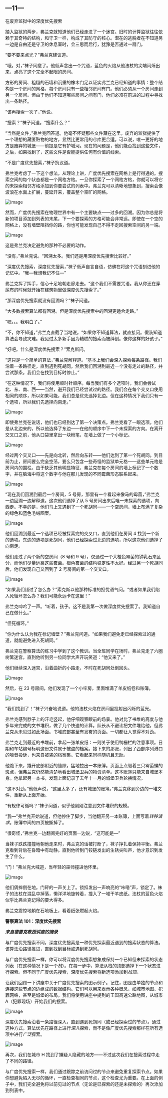 ## —11—

在废弃监狱中的深度优先搜索

踏入监狱的两步，弗兰克就知道他们已经走进了一个迷宫。旧时的计算监狱往往依赖于其奇特的结构，和守卫一样，构成了其防守的核心。潜在的逃脱者在不知道另一边是自由还是守卫的休息室时，会三思而后行，犹豫是否通过一扇门。

“要不要来点光？”弗兰克建议道。

“哦。对，”袜子同意了。他低声念出一个咒语，蓝色的火焰从他法杖的尖端闪烁出来，点亮了这个完全不起眼的房间。

方形的房间、粗糙的石墙和沉重的橡木门足以证实弗兰克已经知道的事情：整个结构是一个房间的网格，每个房间只有一些相邻房间有门。他们必须从一个房间走到另一个房间。但由于他们不知道哪些房间之间有门，他们必须在前进的过程中寻找出一条路径。

“该再搜索一次了，”他说。

“搜索？”袜子问道。“搜索什么？”

“当然是文件，”弗兰克回答道。他毫不怀疑那些文件藏在这里。废弃的监狱提供了一个理想的藏匿赃物的地方，显然比更常用的仓库更合适。可以说，唯一更好的地方是废弃的城堡——前提是它有护城河。现在的问题是，他们能否找到这些文件，之后，如果找到了，这些文件是否能提供任何有价值的线索。

“不是广度优先搜索，”袜子抗议道。

弗兰克考虑了一下这个想法。从理论上讲，广度优先搜索在网格上是行得通的。搜索空间的每个状态都是一个网格方格。一旦你探索了一个网格方格，你就可以将它的未探索相邻方格添加到你要尝试的列表中。弗兰克可以清晰地想象到，搜索会像波浪在水面上扩展，蔓延开来，覆盖整个空旷的网格。

![image](img/f0084-01.jpg)

然而，广度优先搜索在物理世界中有一个主要缺点——过多的回溯。因为你总是将新的项目添加到列表的末尾，下一个要探索的方格可能会非常远。即使在一个空的网格上，没有墙壁阻挡你的路，你也可能发现自己不得不走回搜索空间的另一端。

![image](img/f0085-01.jpg)

这是弗兰克决定避免的那种不必要的动作。

“没有，”弗兰克说。“回溯太多。我们还是用深度优先搜索比较好。”

“深度优先搜索，深度优先搜索，”袜子低声自言自语，仿佛在将这个咒语刻进他的记忆中。“我—我想我记不住—”

弗兰克挥了挥手，信心十足地朝走廊走去。“这个我们不需要咒语。我从你还在穿尿布的时候就开始在建筑物里做深度优先搜索了。”

“那深度优先搜索就没有回溯吗？”袜子问道。

“大多数搜索算法都有回溯。但是深度优先搜索中的回溯更适合走路。”

“嗯。。。我明白了。”

“不，你不知道，”弗兰克直截了当地说。“如果你不知道算法，就直接问。假装知道算法会导致灾难。我见过太多新手因为糟糕的搜索而被绊倒。像你这样的好孩子。”

“好吧。什么是深度优先搜索？”索克斯问。

“这只是一个简单的算法，”弗兰克解释道。“基本上我们会深入探索每条路径。我们沿着一条路径走，直到遇到死胡同。然后我们回溯到最近一个没有走过的路径，并尝试那条。我们会在找到目标时停止。”

“在这种情况下，我们将使用顺时针顺序。每当我们有多个选项时，我们会尝试北、东、南、西——当然，避开我们已经尝试过的路径。我们会在每个交叉口使用相同的顺序，所以如果可能，我们总是优先选择北边。但在这种情况下我们只有一个选项，所以我们先选择向南走。”

![image](img/f0086-01.jpg)

即使弗兰克在说话，他们也已经到达了第一个决策点。弗兰克看了一眼选项。他们是从北边来的，所以他选择了东边——在他的顺序中下一个未探索的方向。在离开交叉口之前，他从口袋里拿出一块粉笔，在墙上做了一个小标记。

![image](img/f0086-02.jpg)

经过两个交叉口——先是向北转，然后向东转——他们达到了第一个死胡同。到目前为止，房间要么完全空荡，要么只包含一些奇怪的监狱单元格——这些单元格是房间内的围栏。由于缺乏其他明显特征，弗兰克在每个房间的墙上标记了一个数字，并在脑海中将这个数字与他在那儿发现的不同霉菌形态联系起来。

![image](img/f0087-01.jpg)

“现在我们回溯到最后一个房间，5 号房，那里有一个看起来像马的霉菌，”弗兰克一边回溯一边解释道。这次他们选择了从 5 号房间出来后唯一未探索的选项，向西走。不幸的是，他们马上又遇到了一个死胡同——一个空房间，墙上布满了复杂的绿色和蓝色毛绒图案。

![image](img/f0087-02.jpg)

他们回溯到最近一个选项已经被探索完的交叉口，直到他们在房间 4 找到一个新的选项。东边的选项是死胡同，他们已经探索过北边的选项，所以这次他们选择了向南走。

他们走过了两个新的空房间（8 号和 9 号），仅通过一个大橙色霉菌的钟乳石来区分，而他们尽量远离这些霉菌。橙色霉菌的结构稳定性不太好。经过另一个死胡同后，他们发现自己又回到了 2 号房间的第一个交叉口。

![image](img/f0087-03.jpg)

“如果我们错过了怎么办？”索克斯以他那种标准的担忧语气问。“或者如果我们陷入死循环怎么办？我们可能永远卡在这里！”

弗兰克呻吟了一声。“听着，孩子。这不是我第一次做深度优先搜索了。我知道自己在做什么。”

“但死循环。”

“你为什么认为我在标记墙壁？”弗兰克问道。“如果我们避免走已经探索过的通道，就能避免进入死胡同。”

弗兰克在警察算法的练习中学到了这个教训。当全班同学在场时，弗兰克走了六圈树篱迷宫，直到他听到另一位同学大声开玩笑道：“他又来了。”

他们继续深入迷宫，沿着曲折的小路走，不时在死胡同处倒回头。

![image](img/f0088-01.jpg)

然后，在 23 号房间，他们发现了一个小牢房，里面堆满了羊皮纸卷和账簿。

![image](img/f0088-02.jpg)

“我们找到了！”袜子兴奋地说道。他的法杖火焰在房间里投射出闪烁的蓝光。

弗兰克感到脖子上的汗毛竖起，他仔细观察眼前的场景。他对比了书堆的高度与他多年来完成的文书堆积，做了几个快速的计算。队长从不避讳把文件堆给他，但弗兰克从未见过如此场面。书堆底部甚至有发霉的页面。一切都让人觉得不对劲。

弗兰克走到最近的书堆前，拿起一张羊皮纸：一则关于使用鸭栅栏的注意事项。日期和车站编号标明这份文件属于被盗的档案。接下来的那张，列出了西部序列港口的噪音投诉，也来自被盗的档案集。它看起来同样随机且无助。

他跪下来，撬开底部附近的缝隙，猛地拉出一本账簿。页面上点缀着三只霉菌蝶的斑点，但弗兰克仍然能清楚地看出城堡卫兵的物资清单。这本账簿只能来自城堡本身。他拿起另一本书，发现上面记录了去年十一月的城堡卫兵轮换情况。

“这不对劲，”他低声说，“这里太多了，还有城堡的账簿。”弗兰克移到旁边的一堆文件，重新从上面开始。

“有规律可循吗？”袜子问道，似乎他刚刚注意到文件堆积的规模。

“我—”弗兰克开始说道，但他停住了脚步，当他翻开另一本账簿，上面写着*转移请求*。账簿中间的四页被撕掉了。

“很奇怪，”弗兰克一边翻阅完好的页面一边说，“这可能是—”

当袜子跌跌撞撞地朝他走来时，弗兰克的话被打断了，袜子挣扎着保持平衡。弗兰克看到背后在昏暗中有动静。直到他听到门铰链发出的生锈尖叫声，他才意识到发生了什么。

“门！”弗兰克大喊道，当年轻的巫师撞进他怀里。

![image](img/f0090-01.jpg)

他们俩摔倒在地。门砰的一声关上了。锁扣发出一声响亮的“咔嗒”声，锁定了。袜子的法杖在混乱中掉落，懒洋洋地旋转着，撞入了一堆干羊皮纸。法杖的蓝色火焰似乎比弗兰克记得的要大得多。

弗兰克震惊地躺在石地板上，看着纸张燃起火焰。

**警察算法 101：深度优先搜索**

***来自德雷克教授讲座的摘录***

与广度优先搜索不同，深度优先搜索是一种优先探索最近遇到的搜索状态的算法。该算法沿路径推进，直到找到目标或遇到死胡同。

与广度优先搜索一样，你可以将深度优先搜索想象成保持一个已知但未探索的状态列表（在这种情况下是一个*栈*）。在每一步中，算法从栈的顶部选择下一个状态进行探索。但不同于广度优先搜索，深度优先搜索将新选项添加到*栈顶*。

让我们回顾一下讲座中关于广度优先搜索的图示例子。记住，图是由单独的节点和连接这些节点的边组成的数据结构。它们可以用来表示各种概念，如城市地图、犯罪网络，甚至是城堡的布局。我们将使用讲座中提到的王国高速公路地图，从城市 A（犯罪现场）开始我们的搜索。

![image](img/f0091-01.jpg)

深度优先搜索沿着一条路径深入，直到遇到死胡同（或已经探索过的节点）。通过这种方式，算法优先在路径上进行*深入*探索，而不是像广度优先搜索那样在所有选项中进行*广泛*探索。

![image](img/f0092-01.jpg)

再次，我们在城市 H 找到了嫌疑人隐藏的地方——不过这次我们在搜索过程中走了不同的路径。

与广度优先搜索一样，我们通过跟踪之前访问过的节点来避免重复探索节点。如果你想避免陷入无尽的循环，一直检查相同的节点，这个检查尤为重要。在上面的例子中，我们完全避免将以前见过的节点（无论是已探索的还是未探索的）再次添加到列表中。
